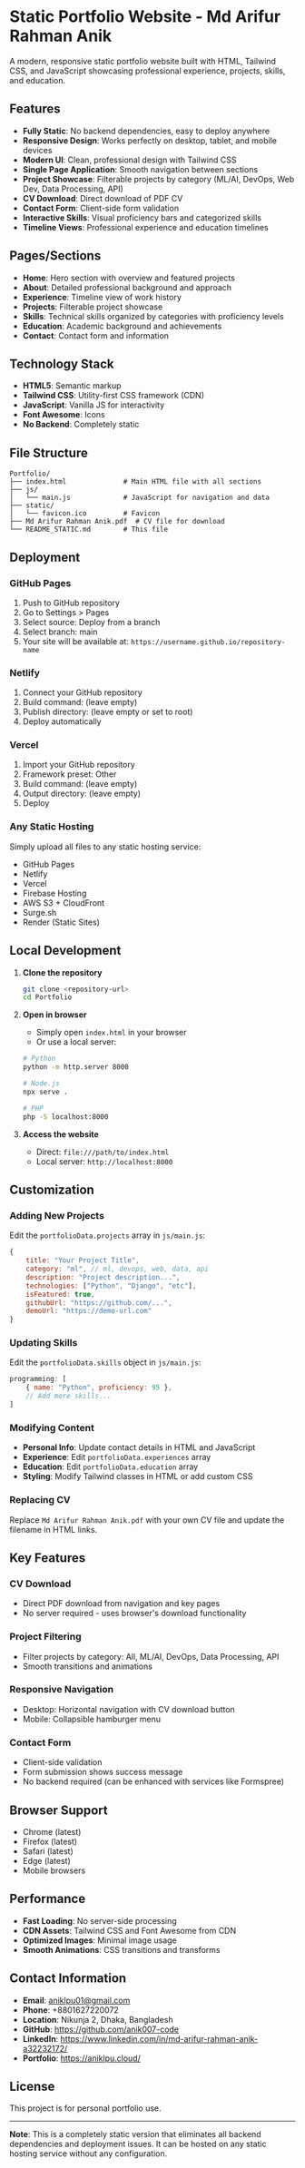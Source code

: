 # Static Portfolio Website - Md Arifur Rahman Anik

A modern, responsive static portfolio website built with HTML, Tailwind CSS, and JavaScript showcasing professional experience, projects, skills, and education.

## Features

- **Fully Static**: No backend dependencies, easy to deploy anywhere
- **Responsive Design**: Works perfectly on desktop, tablet, and mobile devices
- **Modern UI**: Clean, professional design with Tailwind CSS
- **Single Page Application**: Smooth navigation between sections
- **Project Showcase**: Filterable projects by category (ML/AI, DevOps, Web Dev, Data Processing, API)
- **CV Download**: Direct download of PDF CV
- **Contact Form**: Client-side form validation
- **Interactive Skills**: Visual proficiency bars and categorized skills
- **Timeline Views**: Professional experience and education timelines

## Pages/Sections

- **Home**: Hero section with overview and featured projects
- **About**: Detailed professional background and approach
- **Experience**: Timeline view of work history
- **Projects**: Filterable project showcase
- **Skills**: Technical skills organized by categories with proficiency levels
- **Education**: Academic background and achievements
- **Contact**: Contact form and information

## Technology Stack

- **HTML5**: Semantic markup
- **Tailwind CSS**: Utility-first CSS framework (CDN)
- **JavaScript**: Vanilla JS for interactivity
- **Font Awesome**: Icons
- **No Backend**: Completely static

## File Structure

```
Portfolio/
├── index.html              # Main HTML file with all sections
├── js/
│   └── main.js             # JavaScript for navigation and data
├── static/
│   └── favicon.ico         # Favicon
├── Md Arifur Rahman Anik.pdf  # CV file for download
└── README_STATIC.md        # This file
```

## Deployment

### GitHub Pages
1. Push to GitHub repository
2. Go to Settings > Pages
3. Select source: Deploy from a branch
4. Select branch: main
5. Your site will be available at: `https://username.github.io/repository-name`

### Netlify
1. Connect your GitHub repository
2. Build command: (leave empty)
3. Publish directory: (leave empty or set to root)
4. Deploy automatically

### Vercel
1. Import your GitHub repository
2. Framework preset: Other
3. Build command: (leave empty)
4. Output directory: (leave empty)
5. Deploy

### Any Static Hosting
Simply upload all files to any static hosting service:
- GitHub Pages
- Netlify
- Vercel
- Firebase Hosting
- AWS S3 + CloudFront
- Surge.sh
- Render (Static Sites)

## Local Development

1. **Clone the repository**
   ```bash
   git clone <repository-url>
   cd Portfolio
   ```

2. **Open in browser**
   - Simply open `index.html` in your browser
   - Or use a local server:
   ```bash
   # Python
   python -m http.server 8000
   
   # Node.js
   npx serve .
   
   # PHP
   php -S localhost:8000
   ```

3. **Access the website**
   - Direct: `file:///path/to/index.html`
   - Local server: `http://localhost:8000`

## Customization

### Adding New Projects
Edit the `portfolioData.projects` array in `js/main.js`:

```javascript
{
    title: "Your Project Title",
    category: "ml", // ml, devops, web, data, api
    description: "Project description...",
    technologies: ["Python", "Django", "etc"],
    isFeatured: true,
    githubUrl: "https://github.com/...",
    demoUrl: "https://demo-url.com"
}
```

### Updating Skills
Edit the `portfolioData.skills` object in `js/main.js`:

```javascript
programming: [
    { name: "Python", proficiency: 95 },
    // Add more skills...
]
```

### Modifying Content
- **Personal Info**: Update contact details in HTML and JavaScript
- **Experience**: Edit `portfolioData.experiences` array
- **Education**: Edit `portfolioData.education` array
- **Styling**: Modify Tailwind classes in HTML or add custom CSS

### Replacing CV
Replace `Md Arifur Rahman Anik.pdf` with your own CV file and update the filename in HTML links.

## Key Features

### CV Download
- Direct PDF download from navigation and key pages
- No server required - uses browser's download functionality

### Project Filtering
- Filter projects by category: All, ML/AI, DevOps, Data Processing, API
- Smooth transitions and animations

### Responsive Navigation
- Desktop: Horizontal navigation with CV download button
- Mobile: Collapsible hamburger menu

### Contact Form
- Client-side validation
- Form submission shows success message
- No backend required (can be enhanced with services like Formspree)

## Browser Support

- Chrome (latest)
- Firefox (latest)
- Safari (latest)
- Edge (latest)
- Mobile browsers

## Performance

- **Fast Loading**: No server-side processing
- **CDN Assets**: Tailwind CSS and Font Awesome from CDN
- **Optimized Images**: Minimal image usage
- **Smooth Animations**: CSS transitions and transforms

## Contact Information

- **Email**: aniklpu01@gmail.com
- **Phone**: +8801627220072
- **Location**: Nikunja 2, Dhaka, Bangladesh
- **GitHub**: https://github.com/anik007-code
- **LinkedIn**: https://www.linkedin.com/in/md-arifur-rahman-anik-a32232172/
- **Portfolio**: https://aniklpu.cloud/

## License

This project is for personal portfolio use.

---

**Note**: This is a completely static version that eliminates all backend dependencies and deployment issues. It can be hosted on any static hosting service without any configuration.
